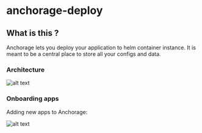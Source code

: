 # anchorage-deploy

## What is this ?
Anchorage lets you deploy your application to helm container instance. It is meant to be a central place to store all your configs and data.

### Architecture 

![alt text][architecture]

[architecture]: https://raw.githubusercontent.com/huskywhale/anchorage-deploy/master/wiki/architecture.png "architecture"


### Onboarding apps

Adding new apps to Anchorage:

![alt text][onboarding]

[onboarding]: https://raw.githubusercontent.com/huskywhale/anchorage-deploy/master/wiki/onboarding.png "onboarding"